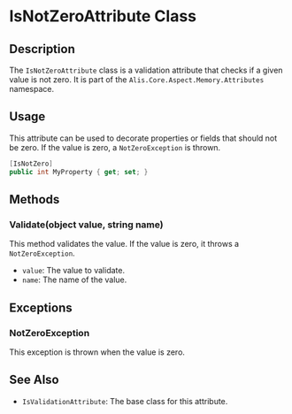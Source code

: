
# IsNotZeroAttribute Class

## Description

The `IsNotZeroAttribute` class is a validation attribute that checks if a given value is not zero. It is part of the `Alis.Core.Aspect.Memory.Attributes` namespace.

## Usage

This attribute can be used to decorate properties or fields that should not be zero. If the value is zero, a `NotZeroException` is thrown.

```csharp
[IsNotZero]
public int MyProperty { get; set; }
```

## Methods

### Validate(object value, string name)

This method validates the value. If the value is zero, it throws a `NotZeroException`.

- `value`: The value to validate.
- `name`: The name of the value.

## Exceptions

### NotZeroException

This exception is thrown when the value is zero.

## See Also

- `IsValidationAttribute`: The base class for this attribute.
